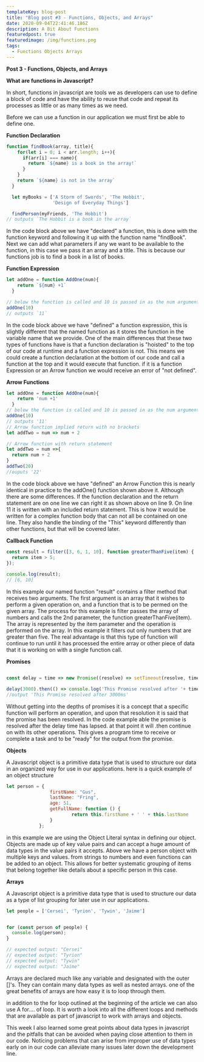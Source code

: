 ```yaml
---
templateKey: blog-post
title: "Blog post #3 - Functions, Objects, and Arrays"
date: 2020-09-04T22:41:46.186Z
description: A Bit About Functions
featuredpost: true
featuredimage: /img/functions.png
tags:
  - Functions Objects Arrays
---
```

**Post 3 - Functions, Objects, and Arrays**

**What are functions in Javascript?**

In short, functions in javascript are tools we as developers can use to define a block of code and have the ability to reuse that code and repeat its processes as little or as many times as we need.

Before we can use a function in our application we must first be able to define one.

**Function Declaration**

```javascript
function findBook(array, title){
    for(let i = 0; i < arr.length; i++){
      if(arr[i] === name){
        return `${name} is a book in the array!`
      }
    }
    return `${name} is not in the array`
  }

  let myBooks = ['A Storm of Swords', 'The Hobbit',
                 'Design of Everyday Things']

  findPerson(myFriends, 'The Hobbit') 
// outputs `The Hobbit is a book in the array`
```

In the code block above we have "declared" a function, this is done with the function keyword and following it up with the function name "findBook". Next we can add what parameters if any we want to be available to the function, in this case we pass it an array and a title. This is because our functions job is to find a book in a list of books. 

**Function Expression**

```javascript
let addOne = function AddOne(num){
    return `${num} +1`
  }

// below the function is called and 10 is passed in as the num argument
addOne(10)
// outputs `11`
```

In the code block above we have "defined" a function expression, this is slightly different that the named function as it stores the function in the variable name that we provide. One of the main differences that these two types of functions have is that a function declaration is "hoisted" to the top of our code at runtime and a function expression is not. This means we could create a function declaration at the bottom of our code and call a function at the top and it would execute that function. if it is a function Expression or an Arrow function we would receive an error of "not defined".

**Arrow Functions**

```javascript
let addOne = function AddOne(num){
    return 'num +1'
  }
// below the function is called and 10 is passed in as the num argument
addOne(10)
// outputs '11'
// Arrow function implied return with no brackets
let addTwo = num => num + 2

// Arrow function with return statement
let addTwo = num =>{
  return num + 2
}
addTwo(20)
//ouputs '22'
```

In the code block above we have "defined" an Arrow Function this is nearly identical in practice to the addOne() function shown above it. Although there are some differences. If the function declaration and the return statement are on one line we can right it as shown above on line 9. On line 11 it is written with an included return statement. This is how it would be written for a complex function body that can not all be contained on one line. They also handle the binding of the "This" keyword differently than other functions, but that will be covered later.

**Callback Function**

```javascript
const result = filter([3, 6, 1, 10], function greaterThanFive(item) {
  return item > 5;
});
 
console.log(result);
// [6, 10]
```

In this example our named function "result" contains a filter method that receives two arguments. The first argument is an array that it wishes to perform a given operation on, and a function that is to be permed on the given array. The process for this example is filter passes the array of numbers and calls the 2nd parameter, the function greaterThanFive(item). The array is represented by the item parameter and the operation is performed on the array. In this example it filters out only numbers that are greater than five. The real advantage is that this type of function will continue to run until it has processed the entire array or other piece of data that it is working on with a single function call.

**Promises**

```javascript

const delay = time => new Promise((resolve) => setTimeout(resolve, time));

delay(3000).then(() => console.log('This Promise resolved after '+ time+'ms'));
//output 'This Promise resolved after 3000ms'
```

Without getting into the depths of promises it is a concept that a specific function will perform an operation, and upon that resolution it is said that the promise has been resolved. In the code example able the promise is resolved after the delay time has lapsed. at that point it will .then continue on with its other operations. This gives a program time to receive or complete a task and to be "ready" for the output from the promise. 

**Objects**

A Javascript object is a primitive data type that is used to structure our data in an organized way for use in our applications. here is a quick example of an object structure

```javascript
let person = { 
                firstName: "Gus", 
                lastName: "Fring", 
                age: 51, 
                getFullName: function () { 
                        return this.firstName + ' ' + this.lastName 
                }
            }; 
```

in this example we are using the Object Literal syntax in defining our object. Objects are made up of key value pairs and can accept a huge amount of data types in the value pairs it accepts. Above we have a person object with multiple keys and values. from strings to numbers and even functions can be added to an object. This allows for better systematic grouping of items that belong together like details about a specific person in this case.

**Arrays**

A Javascript object is a primitive data type that is used to structure our data as a type of list grouping for later use in our applications. 

```javascript
let people = ['Cersei', 'Tyrion', 'Tywin', 'Jaime']


for (const person of people) {
  console.log(person);
}

// expected output: "Cersei"
// expected output: "Tyrion"
// expected output: "Tywin"
// expected output: "Jaime"
```

Arrays are declared much like any variable and designated with the outer \[]'s. They can contain many data types as well as nested arrays. one of the great benefits of arrays are how easy it is to loop through them. 

in addition to the for loop outlined at the beginning of the article we can also use A for.... of loop. It is worth a look into all the different loops and methods that are available as part of javascript to work with arrays and objects. 

This week I also learned some great points about data types in javascript and the pitfalls that can be avoided when paying close attention to them in our code. Noticing problems that can arise from improper use of data types early on in our code can alleviate many issues later down the development line.